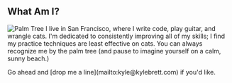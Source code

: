 ## What Am I?

![Palm Tree](/images/island-square.jpg)
<span class="lead">
I live in San Francisco, where I write code, play guitar,
and wrangle cats. I'm dedicated to consistently improving all of my skills; I find
my practice techniques are least effective on cats.
You can always recognize me by the palm tree (and pause to imagine yourself on a calm, sunny beach.)
</span>

<span class="lead">
Go ahead and [drop me a line](mailto:kyle@kylebrett.com) if you'd like.
